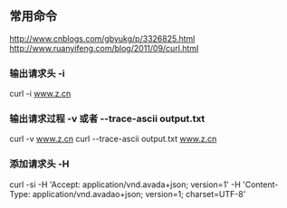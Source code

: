 
## 常用命令 
http://www.cnblogs.com/gbyukg/p/3326825.html
http://www.ruanyifeng.com/blog/2011/09/curl.html

### 输出请求头 -i
curl -i www.z.cn

### 输出请求过程 -v 或者 --trace-ascii output.txt
curl -v www.z.cn
curl --trace-ascii output.txt www.z.cn

### 添加请求头 -H
curl -si -H 'Accept: application/vnd.avada+json; version=1' -H 'Content-Type: application/vnd.avadao+json; version=1; charset=UTF-8'
